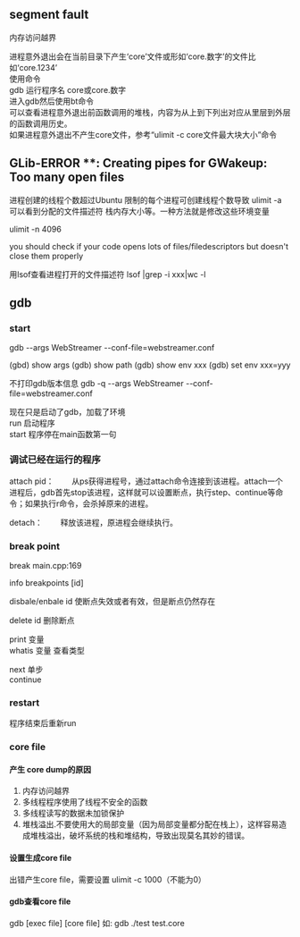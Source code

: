 ## segment fault
内存访问越界  

进程意外退出会在当前目录下产生‘core’文件或形如‘core.数字’的文件比如‘core.1234’  
使用命令   
gdb 运行程序名 core或core.数字  
进入gdb然后使用bt命令  
可以查看进程意外退出前函数调用的堆栈，内容为从上到下列出对应从里层到外层的函数调用历史。  
如果进程意外退出不产生core文件，参考“ulimit -c core文件最大块大小”命令  

## GLib-ERROR **: Creating pipes for GWakeup: Too many open files
进程创建的线程个数超过Ubuntu 限制的每个进程可创建线程个数导致
ulimit -a 可以看到分配的文件描述符 栈内存大小等。一种方法就是修改这些环境变量

ulimit -n 4096

you should check if your code opens lots of files/filedescriptors but doesn't close them properly

用lsof查看进程打开的文件描述符
lsof |grep -i xxx|wc -l


## gdb
### start  
gdb --args WebStreamer --conf-file=webstreamer.conf

(gbd) show args
(gdb) show path
(gdb) show env xxx
(gdb) set env xxx=yyy

不打印gdb版本信息
gdb -q --args WebStreamer --conf-file=webstreamer.conf

现在只是启动了gdb，加载了环境  
run 启动程序  
start 程序停在main函数第一句  

### 调试已经在运行的程序  
attach pid：
　　从ps获得进程号，通过attach命令连接到该进程。attach一个进程后，gdb首先stop该进程，这样就可以设置断点，执行step、continue等命令；如果执行r命令，会杀掉原来的进程。

detach：
　　释放该进程，原进程会继续执行。

### break point  
break main.cpp:169  

info breakpoints [id]  

disbale/enbale id 使断点失效或者有效，但是断点仍然存在  

delete id 删除断点  

print 变量  
whatis 变量 查看类型  

next 单步  
continue

### restart  
程序结束后重新run

### core file  

#### 产生 core dump的原因
1. 内存访问越界
2. 多线程程序使用了线程不安全的函数
3. 多线程读写的数据未加锁保护
4. 堆栈溢出.不要使用大的局部变量（因为局部变量都分配在栈上），这样容易造成堆栈溢出，破坏系统的栈和堆结构，导致出现莫名其妙的错误。

#### 设置生成core file  
出错产生core file，需要设置 ulimit -c 1000（不能为0）

#### gdb查看core file  
gdb [exec file] [core file]
如: gdb ./test test.core